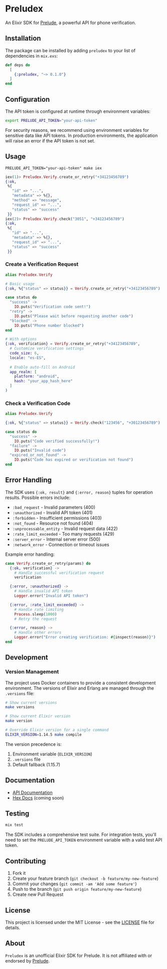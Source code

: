 # Preludex

An Elixir SDK for [Prelude](https://prelude.so/), a powerful API for phone verification.

## Installation

The package can be installed by adding `preludex` to your list of dependencies in `mix.exs`:

```elixir
def deps do
  [
    {:preludex, "~> 0.1.0"}
  ]
end
```

## Configuration

The API token is configured at runtime through environment variables:

```bash
export PRELUDE_API_TOKEN="your-api-token"
```

For security reasons, we recommend using environment variables for sensitive data like API tokens. In production environments, the application will raise an error if the API token is not set.

## Usage

```
PRELUDE_API_TOKEN="your-api-token" make iex
```

```elixir
iex(1)> Preludex.Verify.create_or_retry("+34123456789")
{:ok,
 %{
   "id" => "...",
   "metadata" => %{},
   "method" => "message",
   "request_id" => "...",
   "status" => "success"
 }}
iex(2)> Preludex.Verify.check("3051", "+34123456789")
{:ok,
 %{
   "id" => "...",
   "metadata" => %{},
   "request_id" => "...",
   "status" => "success"
 }}
 ```

### Create a Verification Request

```elixir
alias Preludex.Verify

# Basic usage
{:ok, %{"status" => status}} = Verify.create_or_retry("+34123456789")

case status do
  "success" ->
    IO.puts("Verification code sent!")
  "retry" ->
    IO.puts("Please wait before requesting another code")
  "blocked" ->
    IO.puts("Phone number blocked")
end

# With options
{:ok, verification} = Verify.create_or_retry("+34123456789",
  # Customize verification settings
  code_size: 6,
  locale: "es-ES",
  
  # Enable auto-fill on Android
  app_realm: [
    platform: "android",
    hash: "your_app_hash_here"
  ]
)
```

### Check a Verification Code

```elixir
alias Preludex.Verify

{:ok, %{"status" => status}} = Verify.check("123456", "+30123456789")

case status do
  "success" ->
    IO.puts("Code verified successfully!")
  "failure" ->
    IO.puts("Invalid code")
  "expired_or_not_found" ->
    IO.puts("Code has expired or verification not found")
end
```

## Error Handling

The SDK uses `{:ok, result}` and `{:error, reason}` tuples for operation results. Possible errors include:

- `:bad_request` - Invalid parameters (400)
- `:unauthorized` - Invalid API token (401)
- `:forbidden` - Insufficient permissions (403)
- `:not_found` - Resource not found (404)
- `:unprocessable_entity` - Invalid request data (422)
- `:rate_limit_exceeded` - Too many requests (429)
- `:server_error` - Internal server error (500)
- `:network_error` - Connection or timeout issues

Example error handling:

```elixir
case Verify.create_or_retry(params) do
  {:ok, verification} ->
    # Handle successful verification request
    verification

  {:error, :unauthorized} ->
    # Handle invalid API token
    Logger.error("Invalid API token")

  {:error, :rate_limit_exceeded} ->
    # Handle rate limiting
    Process.sleep(1000)
    # Retry the request

  {:error, reason} ->
    # Handle other errors
    Logger.error("Error creating verification: #{inspect(reason)}")
end
```

## Development

### Version Management

The project uses Docker containers to provide a consistent development environment. The versions of Elixir and Erlang are managed through the `.versions` file:

```bash
# Show current versions
make versions

# Show current Elixir version
make version

# Override Elixir version for a single command
ELIXIR_VERSION=1.14.5 make compile
```

The version precedence is:
1. Environment variable (`ELIXIR_VERSION`)
2. `.versions` file
3. Default fallback (1.15.7)

## Documentation

- [API Documentation](https://docs.prelude.so/)
- [Hex Docs](https://hexdocs.pm/preludex) (coming soon)

## Testing

```bash
mix test
```

The SDK includes a comprehensive test suite. For integration tests, you'll need to set the `PRELUDE_API_TOKEN` environment variable with a valid test API token.

## Contributing

1. Fork it
2. Create your feature branch (`git checkout -b feature/my-new-feature`)
3. Commit your changes (`git commit -am 'Add some feature'`)
4. Push to the branch (`git push origin feature/my-new-feature`)
5. Create new Pull Request

## License

This project is licensed under the MIT License - see the [LICENSE](LICENSE) file for details.

## About

`Preludex` is an unofficial Elixir SDK for Prelude. It is not affiliated with or endorsed by [Prelude](https://prelude.so/).
